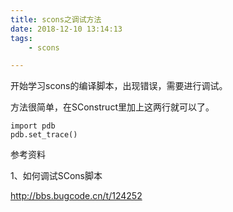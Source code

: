 ```yaml
---
title: scons之调试方法
date: 2018-12-10 13:14:13
tags:
	- scons

---
```




开始学习scons的编译脚本，出现错误，需要进行调试。

方法很简单，在SConstruct里加上这两行就可以了。

```
import pdb 
pdb.set_trace()
```



参考资料

1、如何调试SCons脚本

http://bbs.bugcode.cn/t/124252